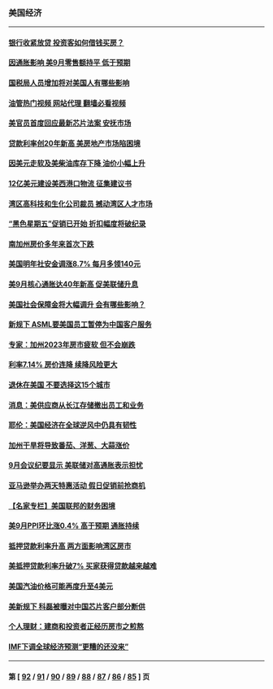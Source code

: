 ### 美国经济
---
#### [银行收紧放贷 投资客如何借钱买房？](../../pages/ncid1078158/n13845654.md?10151245) 
#### [因通胀影响 美9月零售额持平 低于预期](../../pages/ncid1078158/n13845521.md?10151245) 
#### [国税局人员增加将对美国人有哪些影响](../../pages/ncid1078158/n13845392.md?10151245) 
#### [油管热门视频 网站代理 翻墙必看视频](http://209.222.30.114:81/youtube.html?10151245)
#### [美官员首度回应最新芯片法案 安抚市场](../../pages/ncid1078158/n13845407.md?10151245) 
#### [贷款利率创20年新高 美房地产市场陷困境](../../pages/ncid1078158/n13845387.md?10151245) 
#### [因美元走软及美柴油库存下降 油价小幅上升](../../pages/ncid1078158/n13844959.md?10151245) 
#### [12亿美元建设美西港口物流 征集建议书](../../pages/ncid1078158/n13844991.md?10151245) 
#### [湾区高科技和生化公司裁员 撼动湾区人才市场](../../pages/ncid1078158/n13845006.md?10151245) 
#### [“黑色星期五”促销已开始 折扣幅度将破纪录](../../pages/ncid1078158/n13844909.md?10151245) 
#### [南加州房价多年来首次下跌](../../pages/ncid1078158/n13844917.md?10151245) 
#### [美国明年社安金调涨8.7% 每月多领140元](../../pages/ncid1078158/n13844710.md?10151245) 
#### [美9月核心通胀达40年新高 促美联储升息](../../pages/ncid1078158/n13844694.md?10151245) 
#### [美国社会保障金将大幅调升 会有哪些影响？](../../pages/ncid1078158/n13844141.md?10151245) 
#### [新规下 ASML要美国员工暂停为中国客户服务](../../pages/ncid1078158/n13844245.md?10151245) 
#### [专家：加州2023年房市疲软 但不会崩跌](../../pages/ncid1078158/n13844185.md?10151245) 
#### [利率7.14% 房价连降 续降风险更大](../../pages/ncid1078158/n13844180.md?10151245) 
#### [退休在美国 不要选择这15个城市](../../pages/ncid1078158/n13844166.md?10151245) 
#### [消息：美供应商从长江存储撤出员工和业务](../../pages/ncid1078158/n13844051.md?10151245) 
#### [耶伦：美国经济在全球逆风中仍具有韧性](../../pages/ncid1078158/n13844079.md?10151245) 
#### [加州干旱将导致番茄、洋葱、大蒜涨价](../../pages/ncid1078158/n13844098.md?10151245) 
#### [9月会议纪要显示 美联储对高通胀表示担忧](../../pages/ncid1078158/n13844062.md?10151245) 
#### [亚马逊举办两天特惠活动 假日促销前抢商机](../../pages/ncid1078158/n13843985.md?10151245) 
#### [【名家专栏】美国联邦的财务困境](../../pages/ncid1078158/n13843895.md?10151245) 
#### [美9月PPI环比涨0.4% 高于预期 通胀持续](../../pages/ncid1078158/n13843971.md?10151245) 
#### [抵押贷款利率升高 两方面影响湾区房市](../../pages/ncid1078158/n13843517.md?10151245) 
#### [美抵押贷款利率升破7% 买家获得贷款越来越难](../../pages/ncid1078158/n13843404.md?10151245) 
#### [美国汽油价格可能再度升至4美元](../../pages/ncid1078158/n13843403.md?10151245) 
#### [美新规下 科磊被曝对中国芯片客户部分断供](../../pages/ncid1078158/n13843301.md?10151245) 
#### [个人理财：建商和投资者正经历房市之煎熬](../../pages/ncid1078158/n13843102.md?10151245) 
#### [IMF下调全球经济预测“更糟的还没来”](../../pages/ncid1078158/n13843243.md?10151245) 

---
#### 第 [ [92](./92.md?10151245) / [91](./91.md?10151245) / [90](./90.md?10151245) / [89](./89.md?10151245) / [88](./88.md?10151245) / [87](./87.md?10151245) / [86](./86.md?10151245) / [85](./85.md?10151245) ] 页
